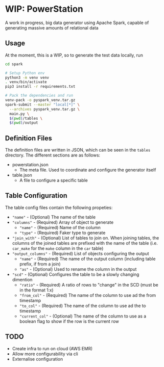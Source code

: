 # WIP: PowerStation
A work in progress, big data generator using Apache Spark, capable of generating massive amounts of relational data

## Usage
At the moment, this is a WIP, so to generate the test data locally, run 
```bash
cd spark

# Setup Python env
python3 -m venv venv
. venv/bin/activate
pip3 install -r requirements.txt

# Pack the dependencies and run
venv-pack -o pyspark_venv.tar.gz
spark-submit --master "local[*]" \
  --archives pyspark_venv.tar.gz \
  main.py \
  $(pwd)/tables \
  $(pwd)/output
```

## Definition Files
The definition files are written in JSON, which can be seen in the 
`tables` directory. The different sections are as follows:
- powerstation.json
    - The meta file. Used to coordinate and configure the generator itself
- table.json
    - A file to configure a specific table
    
## Table Configuration
The table config files contain the following propeties:
- `"name"` - (Optional) The name of the table
- `"columns"` - (Required) Array of object to generate
  - `"name"` - (Required) Name of the column
  - `"type"` - (Required) Faker type to generate
- `"join_with"` - (Optional) List of tables to join on. When joining tables, the columns of the joined tables 
    are prefixed with the name of the table (i.e. `car_make` for the `make` column in the `car` table)
- `"output_columns"` - (Required) List of objects configuring the output
  - `"name"` - (Required) The name of the output column (including table prefix, if from a join)
  - `"as"` - (Optional) Used to rename the column in the output
- `"scd"` - (Optional) Configures the table to be a slowly changing dimention
    - `"ratio"` - (Required) A ratio of rows to "change" in the SCD (must be in the format 1:x)
    - `"from_col"` - (Required) The name of the column to use ad the from timestamp
    - `"to_col"` - (Required) The name of the column to use ad the to timestamp
    - `"current_col"` - (Optional) The name of the column to use as a boolean flag to show if the row is the current row

## TODO
- Create infra to run on cloud (AWS EMR)
- Allow more configurability via cli
- Externalise configuration
